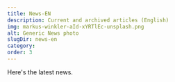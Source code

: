 ```yaml
---
title: News-EN
description: Current and archived articles (English)
img: markus-winkler-aId-xYRTlEc-unsplash.png
alt: Generic News photo
slugDir: news-en
category: 
order: 3
---
```


Here's the latest news.
